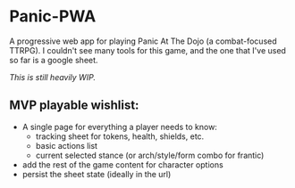 # Panic-PWA

A progressive web app for playing Panic At The Dojo (a combat-focused TTRPG).
I couldn't see many tools for this game, and the one that I've used so far is a google sheet.

*This is still heavily WIP.*

## MVP playable wishlist:
- A single page for everything a player needs to know:
  - tracking sheet for tokens, health, shields, etc.
  - basic actions list
  - current selected stance (or arch/style/form combo for frantic)
- add the rest of the game content for character options
- persist the sheet state (ideally in the url)
